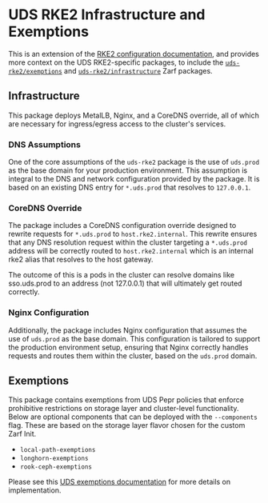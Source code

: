 # UDS RKE2 Infrastructure and Exemptions

This is an extension of the [RKE2 configuration documentation](./RKE2.md), and provides more context on the UDS RKE2-specific packages, to include the [`uds-rke2/exemptions`](../packages/uds-rke2/exemptions/zarf.yaml) and [`uds-rke2/infrastructure`](../packages/uds-rke2/infrastructure/zarf.yaml) Zarf packages.

## Infrastructure

This package deploys MetalLB, Nginx, and a CoreDNS override, all of which are necessary for ingress/egress access to the cluster's services.

### DNS Assumptions

One of the core assumptions of the `uds-rke2` package is the use of `uds.prod` as the base domain for your production environment. This assumption is integral to the DNS and network configuration provided by the package. It is based on an existing DNS entry for `*.uds.prod` that resolves to `127.0.0.1`.

### CoreDNS Override

The package includes a CoreDNS configuration override designed to rewrite requests for `*.uds.prod` to `host.rke2.internal`. This rewrite ensures that any DNS resolution request within the cluster targeting a `*.uds.prod` address will be correctly routed to `host.rke2.internal` which is an internal rke2 alias that resolves to the host gateway.

The outcome of this is a pods in the cluster can resolve domains like sso.uds.prod to an address (not 127.0.0.1) that will ultimately get routed correctly.

### Nginx Configuration

Additionally, the package includes Nginx configuration that assumes the use of `uds.prod` as the base domain. This configuration is tailored to support the production environment setup, ensuring that Nginx correctly handles requests and routes them within the cluster, based on the `uds.prod` domain.

## Exemptions

This package contains exemptions from UDS Pepr policies that enforce prohibitive restrictions on storage layer and cluster-level functionality. Below are optional components that can be deployed with the `--components` flag. These are based on the storage layer flavor chosen for the custom Zarf Init.

- `local-path-exemptions`
- `longhorn-exemptions`
- `rook-ceph-exemptions`

Please see this [UDS exemptions documentation](https://github.com/defenseunicorns/uds-core/blob/main/docs/CONFIGURE_POLICY_EXEMPTIONS.md) for more details on implementation.
